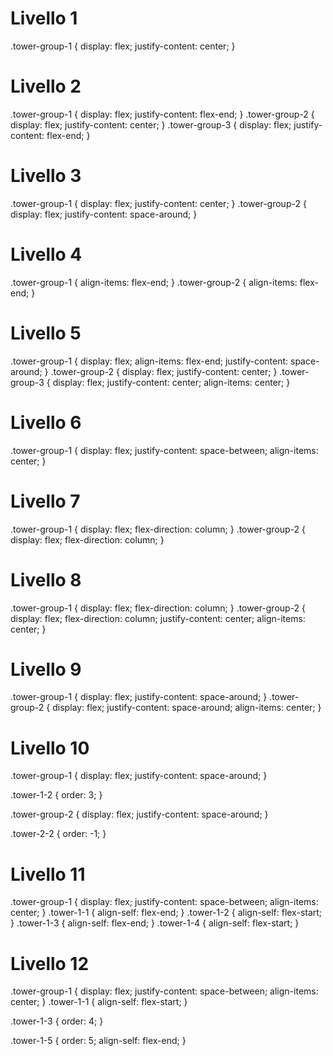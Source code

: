 # Livello 1
.tower-group-1 {
    display: flex;
    justify-content: center;
}

# Livello 2
.tower-group-1 {
    display: flex;
    justify-content: flex-end;
}
.tower-group-2 {
    display: flex;
    justify-content: center;
}
.tower-group-3 {
    display: flex;
    justify-content: flex-end;
}

# Livello 3
.tower-group-1 {
    display: flex;
    justify-content: center;
}
.tower-group-2 {
    display: flex;
    justify-content: space-around;
}

# Livello 4
.tower-group-1 {
    align-items: flex-end;
}
.tower-group-2 {
    align-items: flex-end;
}

# Livello 5
.tower-group-1 {
    display: flex;
    align-items: flex-end;
    justify-content: space-around;
}
.tower-group-2 {
    display: flex;
    justify-content: center;
}
.tower-group-3 {
    display: flex;
    justify-content: center;
    align-items: center;
}

# Livello 6
.tower-group-1 {
    display: flex;
    justify-content: space-between;
    align-items: center;
}

# Livello 7
.tower-group-1 {
    display: flex;
    flex-direction: column;
}
.tower-group-2 {
    display: flex;
    flex-direction: column;
}

# Livello 8
.tower-group-1 {
    display: flex;
    flex-direction: column;
}
.tower-group-2 {
    display: flex;
    flex-direction: column;
    justify-content: center;
    align-items: center;
}

# Livello 9
.tower-group-1 {
    display: flex;
    justify-content: space-around;
}
.tower-group-2 {
    display: flex;
    justify-content: space-around;
    align-items: center;
}

# Livello 10
.tower-group-1 {
    display: flex;
    justify-content: space-around;
}

.tower-1-2 {
    order: 3;
}

.tower-group-2 {
    display: flex;
    justify-content: space-around;
}

.tower-2-2 {
    order: -1;
}


# Livello 11
.tower-group-1 {
    display: flex;
    justify-content: space-between;
    align-items: center;
}
.tower-1-1 {
    align-self: flex-end;
}
.tower-1-2 {
    align-self: flex-start;
}
.tower-1-3 {
    align-self: flex-end;
}
.tower-1-4 {
    align-self: flex-start;
}

# Livello 12
.tower-group-1 {
    display: flex;
    justify-content: space-between;
    align-items: center;
}
.tower-1-1 {
    align-self: flex-start;
}

.tower-1-3 {
    order: 4;
}

.tower-1-5 {
    order: 5;
    align-self: flex-end;
}